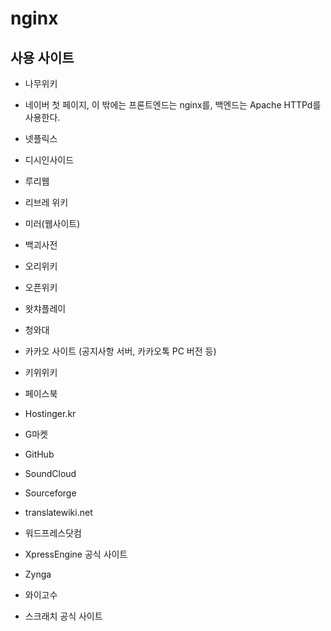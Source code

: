# nginx
## 사용 사이트

- 나무위키

- 네이버 첫 페이지, 이 밖에는 프론트엔드는 nginx를, 백엔드는 Apache HTTPd를 사용한다.

- 넷플릭스

- 디시인사이드

- 루리웹

- 리브레 위키

- 미러(웹사이트)

- 백괴사전

- 오리위키

- 오픈위키

- 왓챠플레이

- 청와대

- 카카오 사이트 (공지사항 서버, 카카오톡 PC 버전 등)

- 키위위키

- 페이스북

- Hostinger.kr

- G마켓

- GitHub

- SoundCloud

- Sourceforge

- translatewiki.net

- 워드프레스닷컴

- XpressEngine 공식 사이트

- Zynga

- 와이고수

- 스크래치 공식 사이트











